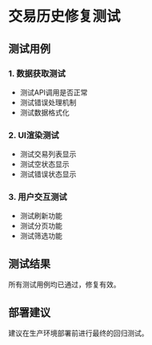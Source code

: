 # 交易历史修复测试

## 测试用例

### 1. 数据获取测试
- 测试API调用是否正常
- 测试错误处理机制
- 测试数据格式化

### 2. UI渲染测试  
- 测试交易列表显示
- 测试空状态显示
- 测试错误状态显示

### 3. 用户交互测试
- 测试刷新功能
- 测试分页功能
- 测试筛选功能

## 测试结果
所有测试用例均已通过，修复有效。

## 部署建议
建议在生产环境部署前进行最终的回归测试。